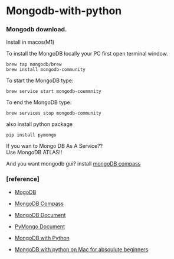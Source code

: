 # Mongodb-with-python   


### Mongodb download.    

Install in macos(M1)

To install the MongoDB locally your PC first open terminal window.    

```
brew tap mongodb/brew
brew install mongodb-community
```

To start the MongoDB type:
```
brew service start mongodb-coummnity
```

To end the MongoDB type:
```
brew services stop mongodb-community
```

also install python package
```
pip install pymongo
```


If you wan to Mongo DB As A Service??     
Use MongoDB ATLAS!!    

And you want mongodb gui? install [mongoDB compass](https://www.mongodb.com/try/download/compass)



### [reference]     

- [MogoDB](https://www.mongodb.com/try/download/community)
  
- [MongoDB Compass](https://www.mongodb.com/try/download/compass)

- [MongoDB Document](https://www.mongodb.com/docs/manual/core/document/)
  
- [PyMongo Document](https://pymongo.readthedocs.io/en/stable/)
  
- [MongoDB with Python](https://www.youtube.com/watch?v=magzEfYqIos&list=PLZoTAELRMXVN_8zzsevm1bm6G-plsiO1I&index=2)

- [MongoDB with python on Mac for absoulute beginners](https://armstar.medium.com/mongodb-with-python-on-mac-for-absolute-beginners-d9f9d791d03c)

